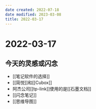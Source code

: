 ```yaml
---
date created: 2022-07-18
date modified: 2023-03-08
title: 2022-03-17
---
```


# 2022-03-17

## 今天的灵感或闪念

- [[笔记软件的选择]]
- [[简悦]]和[[Cubox]]
- 阿杰公司[[tp-link]]使用的是[[石墨文档]]
- [[闪念笔记]]
- [[思维导图]]
